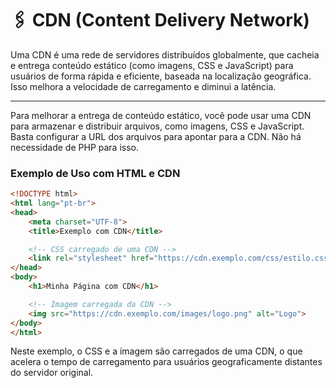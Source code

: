 # 🖇️ **CDN (Content Delivery Network)**
Uma CDN é uma rede de servidores distribuídos globalmente, que cacheia e entrega conteúdo estático (como imagens, CSS e JavaScript) para usuários de forma rápida e eficiente, baseada na localização geográfica. Isso melhora a velocidade de carregamento e diminui a latência.

---

Para melhorar a entrega de conteúdo estático, você pode usar uma CDN para armazenar e distribuir arquivos, como imagens, CSS e JavaScript. Basta configurar a URL dos arquivos para apontar para a CDN. Não há necessidade de PHP para isso.

### Exemplo de Uso com HTML e CDN

```html
<!DOCTYPE html>
<html lang="pt-br">
<head>
    <meta charset="UTF-8">
    <title>Exemplo com CDN</title>

    <!-- CSS carregado de uma CDN -->
    <link rel="stylesheet" href="https://cdn.exemplo.com/css/estilo.css">
</head>
<body>
    <h1>Minha Página com CDN</h1>

    <!-- Imagem carregada da CDN -->
    <img src="https://cdn.exemplo.com/images/logo.png" alt="Logo">
</body>
</html>
```

Neste exemplo, o CSS e a imagem são carregados de uma CDN, o que acelera o tempo de carregamento para usuários geograficamente distantes do servidor original.
